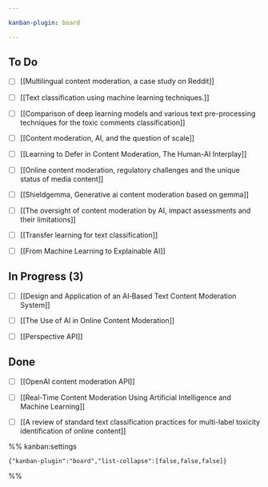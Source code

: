 ```yaml
---

kanban-plugin: board

---
```


## To Do

- [ ] [[Multilingual content moderation, a case study on Reddit]]
- [ ] [[Text classification using machine learning techniques.]]
- [ ] [[Comparison of deep learning models and various text pre-processing techniques for the toxic comments classification]]
- [ ] [[Content moderation, AI, and the question of scale]]
- [ ] [[Learning to Defer in Content Moderation, The Human-AI Interplay]]
- [ ] [[Online content moderation, regulatory challenges and the unique status of media content]]
- [ ] [[Shieldgemma, Generative ai content moderation based on gemma]]
- [ ] [[The oversight of content moderation by AI, impact assessments and their limitations]]
- [ ] [[Transfer learning for text classification]]
- [ ] [[From Machine Learning to Explainable AI]]


## In Progress (3)

- [ ] [[Design and Application of an AI‐Based Text Content Moderation System]]
- [ ] [[The Use of AI in Online Content Moderation]]
- [ ] [[Perspective API]]


## Done

- [ ] [[OpenAI content moderation API]]
- [ ] [[Real-Time Content Moderation Using Artificial Intelligence and Machine Learning]]
- [ ] [[A review of standard text classification practices for multi-label toxicity identification of online content]]




%% kanban:settings
```
{"kanban-plugin":"board","list-collapse":[false,false,false]}
```
%%